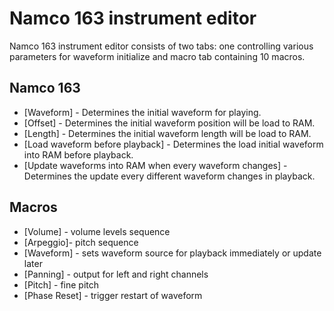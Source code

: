 # Namco 163 instrument editor

Namco 163 instrument editor consists of two tabs: one controlling various parameters for waveform initialize and macro tab containing 10 macros.

## Namco 163

- [Waveform] - Determines the initial waveform for playing.
- [Offset] - Determines the initial waveform position will be load to RAM.
- [Length] - Determines the initial waveform length will be load to RAM.
- [Load waveform before playback] - Determines the load initial waveform into RAM before playback.
- [Update waveforms into RAM when every waveform changes] - Determines the update every different waveform changes in playback.


## Macros

- [Volume] - volume levels sequence
- [Arpeggio]- pitch sequence
- [Waveform] - sets waveform source for playback immediately or update later
- [Panning] - output for left and right channels
- [Pitch] - fine pitch
- [Phase Reset] - trigger restart of waveform
<!--
- [Waveform pos.] - sets the waveform source address in RAM for playback (single nibble unit)
- [Waveform len.] - sets the waveform source length for playback (4 nibble unit)
- [Waveform update] - sets the waveform update trigger behavior for playback
- [Waveform to load] - sets waveform source for load to RAM immediately or later
- [Wave pos. to load] - sets address of waveform for load to RAM (single nibble unit)
- [Wave len. to load] - sets length of waveform for load to RAM (4 nibble unit)
- [Waveform load] - sets the waveform load trigger behavior
-->